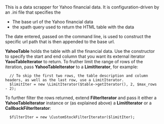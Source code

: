 This is a data scrapper for Yahoo financial data. It is configuration-driven by an .ini file that specifies the

* The base url of the Yahoo financial data
* the xpath query used to return the HTML table with the data

The date entered, passed on the command line, is used to construct the specific url path that is then appended to the base url. 

**YahooTable** holds the table with all the financial data. Use the constructor to specify the start and end column that you want its external iterator **YaooTableIterator**
to return.  To fruther limit the range of rows of the iteration, pass **YahooTableIterator** to a **LimitIterator**, for example:

	  // To skip the first two rows, the table description and column headers, as well as the last row, use a LimitIterator.
	  $limitIter = new \LimitIterator($table->getIterator(), 2, $max_rows - 2); 

 To further filter the rows returned, extend **FilterIterator** and pass it either a **YahooTableIterator** instance or (as explained above) a **LimitIterator** or a **CallbackFilterIterator**:

	  $filterIter = new \CustomStockFilterIterator($limitIter);

